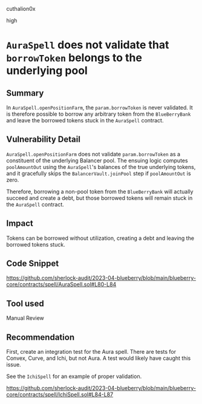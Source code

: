 cuthalion0x

high

# `AuraSpell` does not validate that `borrowToken` belongs to the underlying pool

## Summary

In `AuraSpell.openPositionFarm`, the `param.borrowToken` is never validated. It is therefore possible to borrow any arbitrary token from the `BlueBerryBank` and leave the borrowed tokens stuck in the `AuraSpell` contract.

## Vulnerability Detail

`AuraSpell.openPositionFarm` does not validate `param.borrowToken` as a constituent of the underlying Balancer pool. The ensuing logic computes `poolAmountOut` using the `AuraSpell`'s balances of the true underlying tokens, and it gracefully skips the `BalancerVault.joinPool` step if `poolAmountOut` is zero.

Therefore, borrowing a non-pool token from the `BlueBerryBank` will actually succeed and create a debt, but those borrowed tokens will remain stuck in the `AuraSpell` contract.

## Impact

Tokens can be borrowed without utilization, creating a debt and leaving the borrowed tokens stuck.

## Code Snippet

https://github.com/sherlock-audit/2023-04-blueberry/blob/main/blueberry-core/contracts/spell/AuraSpell.sol#L80-L84

## Tool used

Manual Review

## Recommendation

First, create an integration test for the Aura spell. There are tests for Convex, Curve, and Ichi, but not Aura. A test would likely have caught this issue.

See the `IchiSpell` for an example of proper validation.

https://github.com/sherlock-audit/2023-04-blueberry/blob/main/blueberry-core/contracts/spell/IchiSpell.sol#L84-L87
